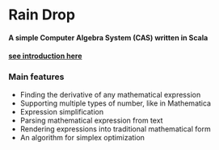 # Rain Drop

#### A simple Computer Algebra System (CAS) written in Scala

#### [see introduction here](https://mrvplusone.github.io/gallery-casInScala.html)

### Main features

* Finding the derivative of any mathematical expression
* Supporting multiple types of number, like in Mathematica
* Expression simplification
* Parsing mathematical expression from text
* Rendering expressions into traditional mathematical form
* An algorithm for simplex optimization
